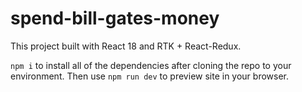 # spend-bill-gates-money
This project built with React 18 and RTK + React-Redux.

`npm i` to install all of the dependencies after cloning the repo to your environment. 
Then use `npm run dev` to preview site in your browser.